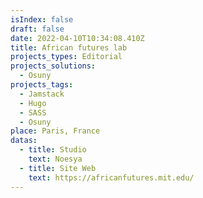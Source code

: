 ```yaml
---
isIndex: false
draft: false
date: 2022-04-10T10:34:08.410Z
title: African futures lab
projects_types: Editorial
projects_solutions:
  - Osuny
projects_tags:
  - Jamstack
  - Hugo
  - SASS
  - Osuny
place: Paris, France
datas:
  - title: Studio
    text: Noesya
  - title: Site Web
    text: https://africanfutures.mit.edu/
---
```

